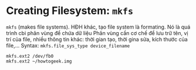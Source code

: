 # Creating Filesystem: `mkfs`

`mkfs` (makes file systems). HĐH khác, tạo file system là formating. Nó là quá trình cbi phân vùng để chứa dữ liệu
Phân vùng cần cơ chế để lưu trữ tên, vị trí của file, nhiều thông tin khác: thời gian tạo, thời gina sửa, kích thước của file,...
Syntax: `mkfs.file_sys_type device_filename`

```
mkfs.ext2 /dev/fb0
mkfs.ext2 ~/howtogeek.img
```
